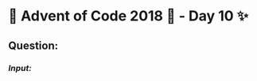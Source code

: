 # :christmas_tree: Advent of Code 2018 :christmas_tree: - Day 10 :sparkles:
## Question: 
>
>
>

### *Input:*

>
>
>